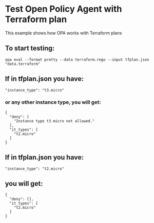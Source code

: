 # Test Open Policy Agent with Terraform plan 
This example shows how OPA works with Terraform plans

## To start testing:
`opa eval --format pretty --data terraform.rego --input tfplan.json "data.terraform"`

## If in tfplan.json you have: 
`"instance_type": "t3.micro"` 

### or any other instance type, you will get:
```
{
  "deny": [
    "Instance type t3.micro not allowed."
  ],
  "it_types": [
    "t2.micro"
  ]
}
```
## If in tfplan.json you have: 
`"instance_type": "t2.micro"`

## you will get:
```
{
  "deny": [],
  "it_types": [
    "t2.micro"
  ]
}
```



